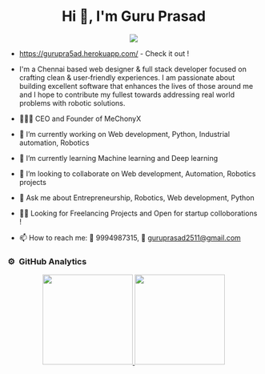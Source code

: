 ### <h1 align="center">Hi 👋, I'm Guru Prasad</h1>
<p align="center">
  <img src="https://komarev.com/ghpvc/?username=Gurupra5ad&color=yellow&style=flat">
</p>

- https://gurupra5ad.herokuapp.com/ - Check it out ! 

-  I'm a Chennai based web designer & full stack developer focused on crafting clean & user‑friendly experiences.
    I am passionate about building excellent software that enhances the lives of those around me and
    I hope to contribute my fullest towards addressing real world problems with robotic solutions.

- 👨🏽‍💼 CEO and Founder of MeChonyX
      
- 🔭 I’m currently working on Web development, Python, Industrial automation, Robotics
- 🌱 I’m currently learning Machine learning and Deep learning
- 👯 I’m looking to collaborate on Web development, Automation, Robotics projects
- 💬 Ask me about Entrepreneurship, Robotics, Web development, Python

- 🤙🏽 Looking for Freelancing Projects and Open for startup colloborations !

- 📫 How to reach me: 📲 9994987315, 📩 guruprasad2511@gmail.com

### ⚙️ &nbsp;GitHub Analytics

<p align="center">
<a href="https://github.com/Gurupra5ad">
  <img height="180em" src="https://github-readme-stats-eight-theta.vercel.app/api?username=Gurupra5ad&show_icons=true&theme=radical&include_all_commits=true&count_private=true"/>
  <img height="180em" src="https://github-readme-stats-eight-theta.vercel.app/api/top-langs/?username=Gurupra5ad&layout=compact&langs_count=8&theme=radical"/>
</a>
</p>
